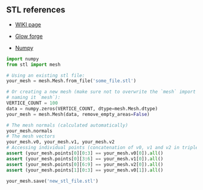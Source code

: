 ## STL references

- [WIKI page](https://en.wikipedia.org/wiki/STL_(file_format))

- [Glow forge](https://markforged.com/resources/blog/how-to-create-high-quality-stl-files-for-3d-prints)

- [Numpy](https://pypi.org/project/numpy-stl/)


```python
import numpy
from stl import mesh

# Using an existing stl file:
your_mesh = mesh.Mesh.from_file('some_file.stl')

# Or creating a new mesh (make sure not to overwrite the `mesh` import by
# naming it `mesh`):
VERTICE_COUNT = 100
data = numpy.zeros(VERTICE_COUNT, dtype=mesh.Mesh.dtype)
your_mesh = mesh.Mesh(data, remove_empty_areas=False)

# The mesh normals (calculated automatically)
your_mesh.normals
# The mesh vectors
your_mesh.v0, your_mesh.v1, your_mesh.v2
# Accessing individual points (concatenation of v0, v1 and v2 in triplets)
assert (your_mesh.points[0][0:3] == your_mesh.v0[0]).all()
assert (your_mesh.points[0][3:6] == your_mesh.v1[0]).all()
assert (your_mesh.points[0][6:9] == your_mesh.v2[0]).all()
assert (your_mesh.points[1][0:3] == your_mesh.v0[1]).all()

your_mesh.save('new_stl_file.stl')
```